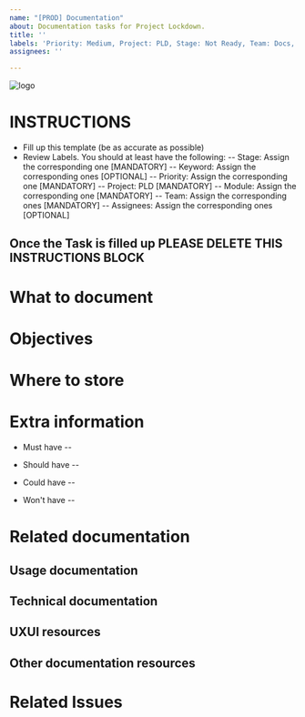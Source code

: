 ```yaml
---
name: "[PROD] Documentation"
about: Documentation tasks for Project Lockdown.
title: ''
labels: 'Priority: Medium, Project: PLD, Stage: Not Ready, Team: Docs, Type: Documentation'
assignees: ''

---
```


![logo](https://user-images.githubusercontent.com/9198668/85232285-68543380-b430-11ea-8353-1aafb79baf78.png) 

# INSTRUCTIONS
- Fill up this template (be as accurate as possible)
- Review Labels. You should at least have the following:
 -- Stage: Assign the corresponding one [MANDATORY]
 -- Keyword: Assign the corresponding ones [OPTIONAL]
 -- Priority: Assign the corresponding one [MANDATORY] 
 -- Project: PLD [MANDATORY]
 -- Module: Assign the corresponding one [MANDATORY]
 -- Team: Assign the corresponding ones [MANDATORY]
 -- Assignees: Assign the corresponding ones [OPTIONAL]

Once the Task is filled up PLEASE DELETE THIS INSTRUCTIONS BLOCK
---

# What to document


# Objectives


# Where to store


# Extra information
- Must have
 -- 

- Should have
 -- 

- Could have
 -- 

- Won't have
 -- 

# Related documentation
## Usage documentation

## Technical documentation

## UXUI resources

## Other documentation resources

# Related Issues
